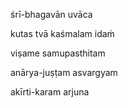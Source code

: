 śrī-bhagavān uvāca

kutas tvā kaśmalam idaṁ

viṣame samupasthitam

anārya-juṣṭam asvargyam

akīrti-karam arjuna
